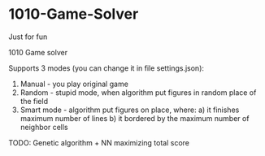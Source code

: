 # 1010-Game-Solver
Just for fun

1010 Game solver

Supports 3 modes (you can change it in file settings.json): 
1. Manual - you play original game
2. Random - stupid mode, when algorithm put figures in random place of the field
3. Smart mode - algorithm put figures on place, where:
  a) it finishes maximum number of lines
  b) it bordered by the maximum number of neighbor cells
  
  
TODO: Genetic algorithm + NN maximizing total score

